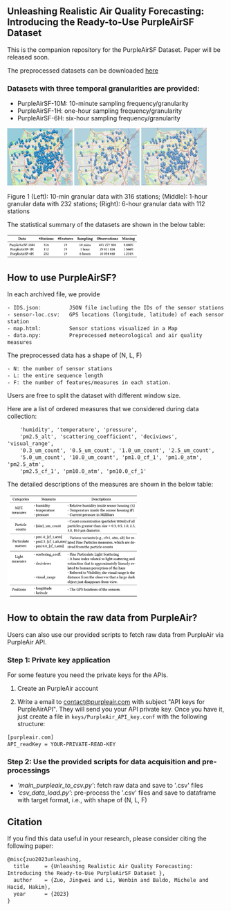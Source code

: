 ## Unleashing Realistic Air Quality Forecasting: Introducing the Ready-to-Use PurpleAirSF Dataset

This is the companion repository for the PurpleAirSF Dataset. Paper will be released soon.

The preprocessed datasets can be downloaded [here](https://tiiuae-my.sharepoint.com/:f:/g/personal/michele_baldo_tii_ae/EjAMg7MVY69KvTWdn7oUvlEBtRo0UWmTgVI1fVpB1lCV7g?e=nSmjQe) 

### Datasets with three temporal granularities are provided:
- PurpleAirSF-10M:  10-minute sampling frequency/granularity 
- PurpleAirSF-1H:   one-hour sampling frequency/granularity 
- PurpleAirSF-6H:   six-hour sampling frequency/granularity 



<p float="left">
  <img src="figures/10M_316.png" width="30%" />
  <img src="figures/1H_232.jpg" width="30%" /> 
  <img src="figures/6H_112.jpg" width="30%" />
  <figcaption> Figure 1 (Left): 10-min granular data with 316 stations; (Middle): 1-hour granular data with 232 stations; (Right): 6-hour granular data with 112 stations</figcaption>
</p>
The statistical summary of the datasets are shown in the below table: 
<p float="left">
  <img src="figures/dataset_summary.png" width="60%" />
</p>



## How to use PurpleAirSF?

In each archived file, we provide 
```
- IDS.json:         JSON file including the IDs of the sensor stations 
- sensor-loc.csv:   GPS locations (longitude, latitude) of each sensor station 
- map.html:         Sensor stations visualized in a Map
- data.npy:         Preprocessed meteorological and air quality measures 
```

The preprocessed data has a shape of (N, L, F)
```
- N: the number of sensor stations
- L: the entire sequence length
- F: the number of features/measures in each station. 
```

Users are free to split the dataset with different window size. 

Here are a list of ordered measures that we considered during data collection:
```
    'humidity', 'temperature', 'pressure',
    'pm2.5_alt', 'scattering_coefficient', 'deciviews', 'visual_range',
    '0.3_um_count', '0.5_um_count', '1.0_um_count', '2.5_um_count',
    '5.0_um_count', '10.0_um_count', 'pm1.0_cf_1', 'pm1.0_atm', 'pm2.5_atm',
    'pm2.5_cf_1', 'pm10.0_atm', 'pm10.0_cf_1'
```

The detailed descriptions of the measures are shown in the below table: 
<p float="left">
  <img src="figures/dataset_measures.png" width="60%" />
</p>



## How to obtain the raw data from PurpleAir?

Users can also use our provided scripts to fetch raw data from PurpleAir via PurpleAir API.

### Step 1: Private key application
For some feature you need the private keys for the APIs.

1. Create an PurpleAir account

2. Write a email to contact@purpleair.com with subject "API keys for PurpleAirAPI". 
They will send you your API private key. Once you have it, just create a file in `keys/PurpleAir_API_key.conf`
with the following structure:
```
[purpleair.com]
API_readKey = YOUR-PRIVATE-READ-KEY
```

### Step 2: Use the provided scripts for data acquisition and pre-processings
- *'main_purpleair_to_csv.py'*: fetch raw data and save to '.csv' files
- *'csv_data_load.py'*: pre-process the '.csv' files and save to dataframe with target format, i.e., with shape of (N, L, F)



## Citation

If you find this data useful in your research, please consider citing the following paper:

```script
@misc{zuo2023unleashing,
  title     = {Unleashing Realistic Air Quality Forecasting: Introducing the Ready-to-Use PurpleAirSF Dataset },
  author    = {Zuo, Jingwei and Li, Wenbin and Baldo, Michele and Hacid, Hakim},
  year      = {2023}
}
```